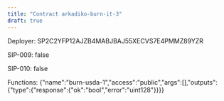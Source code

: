 ```yaml
---
title: "Contract arkadiko-burn-it-3"
draft: true
---
```

Deployer: SP2C2YFP12AJZB4MABJBAJ55XECVS7E4PMMZ89YZR

SIP-009: false

SIP-010: false

Functions:
{"name":"burn-usda-1","access":"public","args":[],"outputs":{"type":{"response":{"ok":"bool","error":"uint128"}}}}
